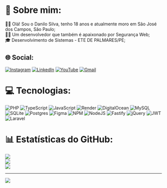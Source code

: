 # 💫 Sobre mim:
🙋‍♂️ Olá! Sou o Danilo Silva, tenho 18 anos e atualmente moro em São José dos Campos, São Paulo;<br>👨‍💻 Um desenvolvedor que também é apaixonado por Segurança Web;<br>🎓 Desenvolvimento de Sistemas - ETE DE PALMARES/PE;

## 🌐 Social:
[![Instagram](https://img.shields.io/badge/Instagram-%23E4405F.svg?logo=Instagram&logoColor=white)](https://instagram.com/iamdanilosilva_) [![LinkedIn](https://img.shields.io/badge/LinkedIn-%230077B5.svg?logo=linkedin&logoColor=white)](https://linkedin.com/in/danilosilva-dev) [![YouTube](https://img.shields.io/badge/YouTube-%23FF0000.svg?logo=YouTube&logoColor=white)](https://youtube.com/@danilomodz) 
[![Gmail](https://img.shields.io/badge/Gmail-%23333.svg?logo=Gmail&logoColor=white)](mailto:danilosilvaa.dev@gmail.com)

# 💻 Tecnologias:
![PHP](https://img.shields.io/badge/php-%23777BB4.svg?style=for-the-badge&logo=php&logoColor=white) ![TypeScript](https://img.shields.io/badge/typescript-%23007acc.svg?style=for-the-badge&logo=typescript&logoColor=white) ![JavaScript](https://img.shields.io/badge/javascript-%23323330.svg?style=for-the-badge&logo=javascript&logoColor=%23F7DF1E) ![Render](https://img.shields.io/badge/Render-%46E3B7.svg?style=for-the-badge&logo=render&logoColor=white) ![DigitalOcean](https://img.shields.io/badge/DigitalOcean-%230167ff.svg?style=for-the-badge&logo=digitalOcean&logoColor=white) ![MySQL](https://img.shields.io/badge/mysql-%2300000f.svg?style=for-the-badge&logo=mysql&logoColor=white) ![SQLite](https://img.shields.io/badge/sqlite-%2307405e.svg?style=for-the-badge&logo=sqlite&logoColor=white) ![Postgres](https://img.shields.io/badge/postgres-%23316192.svg?style=for-the-badge&logo=postgresql&logoColor=white) ![Figma](https://img.shields.io/badge/figma-%23F24E1E.svg?style=for-the-badge&logo=figma&logoColor=white) ![NPM](https://img.shields.io/badge/NPM-%23CB3837.svg?style=for-the-badge&logo=npm&logoColor=white) ![NodeJS](https://img.shields.io/badge/node.js-6DA55F?style=for-the-badge&logo=node.js&logoColor=white) ![Fastify](https://img.shields.io/badge/fastify-%23000000.svg?style=for-the-badge&logo=fastify&logoColor=white) ![jQuery](https://img.shields.io/badge/jquery-%230769AD.svg?style=for-the-badge&logo=jquery&logoColor=white) ![JWT](https://img.shields.io/badge/JWT-black?style=for-the-badge&logo=JSON%20web%20tokens) ![Laravel](https://img.shields.io/badge/laravel-%23FF2D20.svg?style=for-the-badge&logo=laravel&logoColor=white)
# 📊 Estatísticas do GitHub:
![](https://github-readme-stats.vercel.app/api?username=danilo-silvaa&theme=tokyonight&hide_border=false&include_all_commits=false&count_private=false)<br/>
![](https://github-readme-streak-stats.herokuapp.com/?user=danilo-silvaa&theme=tokyonight&hide_border=false)<br/>
![](https://github-readme-stats.vercel.app/api/top-langs/?username=danilo-silvaa&theme=tokyonight&hide_border=false&include_all_commits=false&count_private=false&layout=compact)

---
[![](https://visitcount.itsvg.in/api?id=danilo-silvaa&icon=0&color=0)](https://visitcount.itsvg.in)

<!-- Proudly created with GPRM ( https://gprm.itsvg.in ) -->
